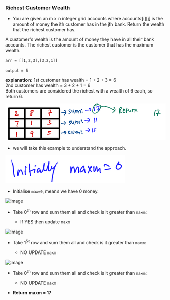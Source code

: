 ### Richest Customer Wealth

- You are given an m x n integer grid accounts where accounts[i][j] is the amount of money the i​​​​​​​​​​​th​​​​ customer has in the j​​​​​​​​​​​th​​​​ bank. Return the wealth that the richest customer has.

A customer's wealth is the amount of money they have in all their bank accounts. The richest customer is the customer that has the maximum wealth.


`arr = [[1,2,3],[3,2,1]]`

`output = 6` 

__explanation:__
1st customer has wealth = 1 + 2 + 3 = 6<br>
2nd customer has wealth = 3 + 2 + 1 = 6<br>
Both customers are considered the richest with a wealth of 6 each, so return 6.<br>
 

![image](https://github.com/mayankdubey1996/DSA_and_Leetcode/blob/main/1.Linear%20Search/images/8.1rich_customer.png)

- we will take this example to understand the approach.

![image](https://github.com/mayankdubey1996/DSA_and_Leetcode/blob/main/1.Linear%20Search/images/8.2rich_customer.png)

- Initialise `max=0`, means we have 0 money.

![image]([link](https://github.com/mayankdubey1996/DSA_and_Leetcode/blob/main/1.Linear%20Search/images/8.3rich_customer.png))

- Take 0<sup>th</sup> row and sum them all and check is it greater than `maxm`:
	
	- If YES then update `maxm`

![image]([link](https://github.com/mayankdubey1996/DSA_and_Leetcode/blob/main/1.Linear%20Search/images/8.4rich_customer.png))

- Take 1<sup>St</sup> row and sum them all and check is it greater than `maxm`:
	
	- NO UPDATE `maxm` 

![image]([link](https://github.com/mayankdubey1996/DSA_and_Leetcode/blob/main/1.Linear%20Search/images/8.5rich_customer.png))

- Take 0<sup>th</sup> row and sum them all and check is it greater than `maxm`:
	
	- NO UPDATE `maxm`

- __Return maxm = 17__
 




